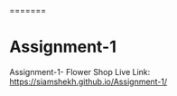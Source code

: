 =======
# Assignment-1
Assignment-1- Flower Shop 
Live Link: https://siamshekh.github.io/Assignment-1/


